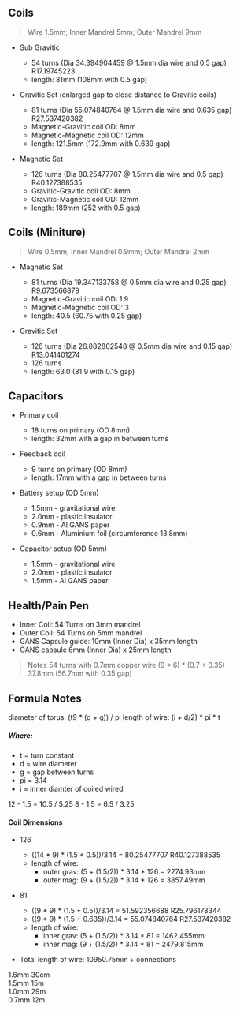 ## Coils
> Wire 1.5mm; Inner Mandrel 5mm; Outer Mandrel 9mm

* Sub Gravitic 
  - 54 turns (Dia 34.394904459 @ 1.5mm dia wire and 0.5 gap) R17.19745223
  - length: 81mm (108mm with 0.5 gap)

* Gravitic Set (enlarged gap to close distance to Gravitic coils)
  - 81 turns (Dia 55.074840764 @ 1.5mm dia wire and 0.635 gap) R27.537420382 
  - Magnetic-Gravitic coil OD: 8mm
  - Magnetic-Magnetic coil OD: 12mm
  - length: 121.5mm (172.9mm with 0.639 gap)

* Magnetic Set
  - 126 turns (Dia 80.25477707 @ 1.5mm dia wire and 0.5 gap) R40.127388535
  - Gravitic-Gravitic coil OD: 8mm
  - Gravitic-Magnetic coil OD: 12mm
  - length: 189mm (252 with 0.5 gap)

## Coils (Miniture)
> Wire 0.5mm; Inner Mandrel 0.9mm; Outer Mandrel 2mm

* Magnetic Set 
  - 81 turns (Dia 19.347133758 @ 0.5mm dia wire and 0.25 gap) R9.673566879 
  - Magnetic-Gravitic coil OD: 1.9
  - Magnetic-Magnetic coil OD: 3
  - length: 40.5 (60.75 with 0.25 gap)

* Gravitic Set
  - 126 turns (Dia 26.082802548 @ 0.5mm dia wire and 0.15 gap) R13.041401274
  - 126 turns 
  - length: 63.0 (81.9 with 0.15 gap)

## Capacitors

* Primary coil
  - 18 turns on primary (OD 8mm)
  - length: 32mm with a gap in between turns

* Feedback coil
  - 9 turns on primary (OD 8mm)
  - length: 17mm with a gap in between turns

* Battery setup (OD 5mm)
  - 1.5mm - gravitational wire
  - 2.0mm - plastic insulator
  - 0.9mm - Al GANS paper 
  - 0.6mm - Aluminium foil (circumference 13.8mm)

* Capacitor setup (OD 5mm)
  - 1.5mm - gravitational wire
  - 2.0mm - plastic insulator
  - 1.5mm - Al GANS paper 

## Health/Pain Pen

* Inner Coil: 54 Turns on 3mm mandrel
* Outer Coil: 54 Turns on 5mm mandrel
* GANS Capsule guide: 10mm (Inner Dia) x 35mm length
* GANS capsule 6mm (Inner Dia) x 25mm length

> Notes 54 turns with 0.7mm copper wire
>  (9 * 6) * (0.7 + 0.35)  
>  37.8mm (56.7mm with 0.35 gap)  

## Formula Notes

diameter of torus: (t9 * (d + g)) / pi
length of wire: (i + d/2) * pi * t

##### Where:
* t = turn constant
* d = wire diameter
* g = gap between turns
* pi = 3.14
* i = inner diamter of coiled wired

12 - 1.5 = 10.5 / 5.25
8 - 1.5 = 6.5 / 3.25

#### Coil Dimensions

 
* 126
  - ((14 * 9) * (1.5 + 0.5))/3.14 = 80.25477707 R40.127388535
  - length of wire:
    - outer grav: (5 + (1.5/2)) * 3.14 * 126 = 2274.93mm
    - outer mag: (9 + (1.5/2)) * 3.14 * 126 = 3857.49mm

* 81 
  - ((9 * 9) * (1.5 + 0.5))/3.14 = 51.592356688 R25.796178344
  - ((9 * 9) * (1.5 + 0.635))/3.14 = 55.074840764 R27.537420382
  - length of wire:
    - inner grav: (5 + (1.5/2)) * 3.14 * 81 = 1462.455mm
    - inner mag: (9 + (1.5/2)) * 3.14 * 81 = 2479.815mm

* Total length of wire: 10950.75mm + connections


1.6mm 30cm  
1.5mm 15m  
1.0mm 29m  
0.7mm 12m  


